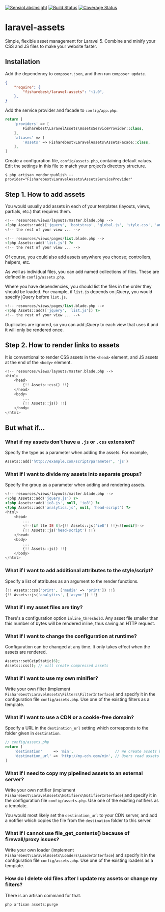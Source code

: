 [![SensioLabsInsight](https://insight.sensiolabs.com/projects/84c48b77-7330-4e2a-b66d-f981b41a76a7/mini.png)](https://insight.sensiolabs.com/projects/84c48b77-7330-4e2a-b66d-f981b41a76a7)
[![Build Status](https://travis-ci.org/fisharebest/laravel-assets.svg?branch=master)](https://travis-ci.org/fisharebest/laravel-assets)
[![Coverage Status](https://coveralls.io/repos/fisharebest/laravel-assets/badge.svg?branch=master&service=github)](https://coveralls.io/github/fisharebest/laravel-assets?branch=master)

# laravel-assets

Simple, flexible asset management for Laravel 5.  Combine and minify your CSS and JS files to make your website faster.

## Installation

Add the dependency to `composer.json`, and then run `composer update`.

```json
{
    "require": {
        "fisharebest/laravel-assets": "~1.0",
    },
}
```

Add the service provider and facade to `config/app.php`.

```php
return [
    'providers' => [
        Fisharebest\LaravelAssets\AssetsServiceProvider::class,
    ],
    'aliases' => [
        'Assets' => Fisharebest\LaravelAssets\AssetsFacade::class,
    ],
]
```

Create a configuration file, `config/assets.php`, containing default values.  Edit the settings in this file to match your project’s directory structure.

```
$ php artisan vendor:publish --provider="Fisharebest\LaravelAssets\AssetsServiceProvider"
```

## Step 1.  How to add assets

You would usually add assets in each of your templates (layouts, views, partials, etc.) that requires them.

```php
<!-- resources/views/layouts/master.blade.php -->
<?php Assets::add(['jquery', 'bootstrap', 'global.js', 'style.css', 'analytics.js']) ?>
<!-- the rest of your view ... -->
```

```php
<!-- resources/views/pages/list.blade.php -->
<?php Assets::add('list.js') ?>
<!-- the rest of your view ... -->
```

Of course, you could also add assets anywhere you choose; controllers, helpers, etc.

As well as individual files, you can add named collections of files.
These are defined in `config/assets.php`.

Where you have dependencies, you should list the files in the order they should be loaded.
For example, if `list.js` depends on jQuery, you would specify jQuery before `list.js`.

```php
<!-- resources/views/pages/list.blade.php -->
<?php Assets::add(['jquery', 'list.js']) ?>
<!-- the rest of your view ... -->
```

Duplicates are ignored, so you can add jQuery to each view that uses it and it will
only be rendered once.

## Step 2.  How to render links to assets

It is conventional to render CSS assets in the `<head>` element, and JS assets at the
end of the `<body>` element.


```php
<!-- resources/views/layouts/master.blade.php -->
<html>
    <head>
        {!! Assets::css() !!}
    </head>
    <body>
        ...
        {!! Assets::js() !!}
    </body>
</html>
```

## But what if…

### What if my assets don't have a `.js` or `.css` extension?

Specify the type as a parameter when adding the assets.  For example,

```php
Assets::add('http://example.com/script?parameter', 'js')
```

### What if I want to divide my assets into separate groups?

Specify the group as a parameter when adding and rendering assets.

```php
<!-- resources/views/layouts/master.blade.php -->
<?php Assets::add('jquery.js') ?>
<?php Assets::add('ie8.js', null, 'ie8') ?>
<?php Assets::add('analytics.js', null, 'head-script') ?>
<html>
    <head>
        ...
        <!--[if lte IE 8]>{!! Assets::js('ie8') !!}<![endif]-->
        {!! Assets::js('head-script') !!}
    </head>
    <body>
        ...
        {!! Assets::js() !!}
    </body>
</html>
```

### What if I want to add additional attributes to the style/script?

Specify a list of attributes as an argument to the render functions.

```php
{!! Assets::css('print', ['media' => 'print']) !!}
{!! Assets::js('analytics', ['async']) !!}
```

### What if I my asset files are tiny?

There's a configuration option `inline_threshold`.  Any asset file
smaller than this number of bytes will be rendered inline, thus saving
an HTTP request.

### What if I want to change the configuration at runtime?

Configuration can be changed at any time.  It only takes effect when
the assets are rendered.

```php
Assets::setGzipStatic(6);
Assets::css(); // will create compressed assets
```

### What if I want to use my own minifier?

Write your own filter (implement `Fisharebest\LaravelAssets\Filters\FilterInterface`)
and specify it in the configuration file `config/assets.php`.  Use one of the existing
filters as a template.

### What if I want to use a CDN or a cookie-free domain?

Specify a URL in the `destination_url` setting which corresponds to the folder given
in `destination`.

```php
// config/assets.php
return [
    'destination'     => 'min',                   // We create assets here
    'destination_url' => 'http://my-cdn.com/min', // Users read assets from here
]
```

### What if I need to copy my pipelined assets to an external server?

Write your own notifier (implement `Fisharebest\LaravelAssets\Notifiers\NotifierInterface`)
and specify it in the configuration file `config/assets.php`.  Use one of the existing
notifiers as a template.

You would most likely set the `destination_url` to your CDN server, and add a notifier
which copies the file from the `destination` folder to this server.

### What if I cannot use file_get_contents() because of firewall/proxy issues?

Write your own loader (implement `Fisharebest\LaravelAssets\Loaders\LoaderInterface`)
and specify it in the configuration file `config/assets.php`.  Use one of the existing
loaders as a template.

### How do I delete old files after I update my assets or change my filters?

There is an artisan command for that.

```
php artisan assets:purge
```
